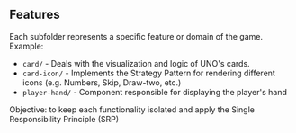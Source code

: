 ## Features

Each subfolder represents a specific feature or domain of the game. Example:

 - `card/` - Deals with the visualization and logic of UNO's cards.
 - `card-icon/` - Implements the Strategy Pattern for rendering different icons (e.g. Numbers, Skip, Draw-two, etc.)
 - `player-hand/` - Component responsible for displaying the player's hand

Objective: to keep each functionality isolated and apply the Single Responsibility Principle (SRP)